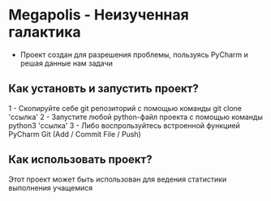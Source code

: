 # Megapolis - Неизученная галактика 
- Проект создан для разрешения проблемы, пользуясь PyCharm и решая данные нам задачи
## Как установть и запустить проект?
1 - Cкопируйте себе git репозиторий с помощью команды git clone 'ссылка'
2 - Запустите любой python-файл проекта с помощью команды python3 'ссылка'
3 - Либо воспрользуйтесь встроенной функцией PyCharm Git (Add / Commit File / Push)
## Как использовать проект?
Этот проект может быть использован для ведения статистики выполнения учащемися 